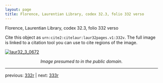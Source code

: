 ```yaml
---
layout: page
title: Florence, Laurentian Library, codex 32.3, folio 332 verso
---
```


Florence, Laurentian Library, codex 32.3, folio 332 verso

Cite this object as `urn:cite2:citelaur:laur32pages.v1:332v`.  The full image is linked to a citation tool you can use to cite regions of the image.

[![laur32_3_0672](http://www.homermultitext.org/iipsrv?IIIF=/project/homer/pyramidal/deepzoom/citelaur/laur32imgs/v1/laur32_3_0672.tif/full/800,/0/default.jpg)](http://www.homermultitext.org/ict2/?urn=urn:cite2:citelaur:laur32imgs.v1:laur32_3_0672) 

<p style="text-align: center; font-style: italic;">Image presumed to in the public domain.</p>

---

previous: [332r](../332r/) | next: [333r](../333r/)